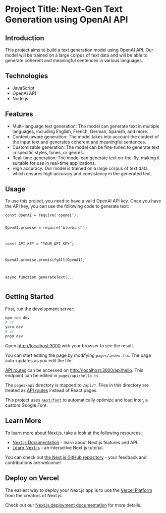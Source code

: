 <h1>Project Title: Next-Gen Text Generation using OpenAI API</h1>
<h2>Introduction</h2>
<p>This project aims to build a text generation model using OpenAI API. Our model will be trained on a large corpus of text data and will be able to generate coherent and meaningful sentences in various languages. </p>
<h2>Technologies</h2>
<ul>
  <li>JavaScript</li>
  <li>OpenAI API</li>
  <li>Node.js</li>
</ul>
<h2>Features</h2>
<ul>
  <li>Multi-language text generation: The model can generate text in multiple languages, including English, French, German, Spanish, and more.</li>
  <li>Context-aware generation: The model takes into account the context of the input text and generates coherent and meaningful sentences.</li>
  <li>Customizable generation: The model can be fine-tuned to generate text in specific styles, tones, or genres.</li>
  <li>Real-time generation: The model can generate text on-the-fly, making it suitable for use in real-time applications.</li>
  <li>High accuracy: Our model is trained on a large corpus of text data, which ensures high accuracy and consistency in the generated text.</li>
</ul>
<h2>Usage</h2>
<p>To use this project, you need to have a valid OpenAI API key. Once you have the API key, you can use the following code to generate text:</p>
<pre>
<code>const OpenAI = require('openai');

OpenAI.promise = require('bluebird');

const API_KEY = "YOUR_API_KEY";

OpenAI.promise.promisifyAll(OpenAI);

async function generateText(...</code>
</pre>

## Getting Started

First, run the development server:

```bash
npm run dev
# or
yarn dev
# or
pnpm dev
```

Open [http://localhost:3000](http://localhost:3000) with your browser to see the result.

You can start editing the page by modifying `pages/index.tsx`. The page auto-updates as you edit the file.

[API routes](https://nextjs.org/docs/api-routes/introduction) can be accessed on [http://localhost:3000/api/hello](http://localhost:3000/api/hello). This endpoint can be edited in `pages/api/hello.ts`.

The `pages/api` directory is mapped to `/api/*`. Files in this directory are treated as [API routes](https://nextjs.org/docs/api-routes/introduction) instead of React pages.

This project uses [`next/font`](https://nextjs.org/docs/basic-features/font-optimization) to automatically optimize and load Inter, a custom Google Font.

## Learn More

To learn more about Next.js, take a look at the following resources:

- [Next.js Documentation](https://nextjs.org/docs) - learn about Next.js features and API.
- [Learn Next.js](https://nextjs.org/learn) - an interactive Next.js tutorial.

You can check out [the Next.js GitHub repository](https://github.com/vercel/next.js/) - your feedback and contributions are welcome!

## Deploy on Vercel

The easiest way to deploy your Next.js app is to use the [Vercel Platform](https://vercel.com/new?utm_medium=default-template&filter=next.js&utm_source=create-next-app&utm_campaign=create-next-app-readme) from the creators of Next.js.

Check out our [Next.js deployment documentation](https://nextjs.org/docs/deployment) for more details.
